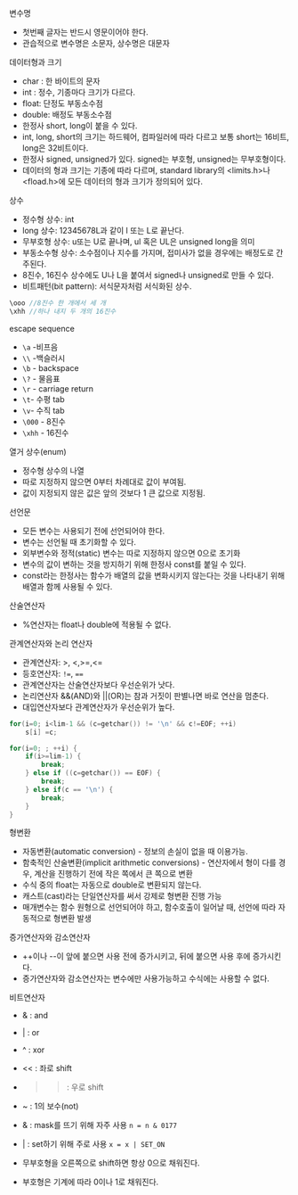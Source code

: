 변수명
- 첫번째 글자는 반드시 영문이어야 한다.
- 관습적으로 변수명은 소문자, 상수명은 대문자

데이터형과 크기
- char : 한 바이트의 문자
- int : 정수, 기종마다 크기가 다르다.
- float: 단정도 부동소수점
- double: 배정도 부동소수점
- 한정사 short, long이 붙을 수 있다.
- int, long, short의 크기는 하드웨어, 컴파일러에 따라 다르고 보통 short는 16비트, long은 32비트이다.
- 한정사 signed, unsigned가 있다. signed는 부호형, unsigned는 무부호형이다.
- 데이터의 형과 크기는 기종에 따라 다르며, standard library의 <limits.h>나 <fload.h>에 모든 데이터의 형과 크기가 정의되어 있다.

상수
- 정수형 상수: int
- long 상수: 12345678L과 같이 l 또는 L로 끝난다.
- 무부호형 상수: u또는 U로 끝나며, ul 혹은 UL은 unsigned long을 의미
- 부동소수형 상수: 소수점이나 지수를 가지며, 접미사가 없을 경우에는 배정도로 간주된다.
- 8진수, 16진수 상수에도 U나 L을 붙여서 signed나 unsigned로 만들 수 있다.
- 비트패턴(bit pattern): 서식문자처럼 서식화된 상수. 
``` c
\ooo //8진수 한 개에서 세 개
\xhh //하나 내지 두 개의 16진수
```

escape sequence
- `\a` -비프음
- `\\` -백슬러시
- `\b` - backspace
- `\?` - 물음표
- `\r` - carriage return
- `\t`- 수평 tab
- `\v`- 수직 tab
- `\000` - 8진수
- `\xhh` - 16진수

열거 상수(enum)
- 정수형 상수의 나열
- 따로 지정하지 않으면 0부터 차례대로 값이 부여됨.
- 값이 지정되지 않은 값은 앞의 것보다 1 큰 값으로 지정됨.

선언문
- 모든 변수는 사용되기 전에 선언되어야 한다.
- 변수는 선언될 때 초기화할 수 있다.
- 외부변수와 정적(static) 변수는 따로 지정하지 않으면 0으로 초기화
- 변수의 값이 변하는 것을 방지하기 위해 한정사 const를 붙일 수 있다.
- const라는 한정사는 함수가 배열의 값을 변화시키지 않는다는 것을 나타내기 위해 배열과 함께 사용될 수 있다.

산술연산자
- %연산자는 float나 double에 적용될 수 없다.

관계연산자와 논리 연산자
- 관계연산자: >, <,>=,<=
- 등호연산자: `!=`, `==`
- 관계연산자는 산술연산자보다 우선순위가 낫다.
- 논리연산자 &&(AND)와 ||(OR)는 참과 거짓이 판별나면 바로 연산을 멈춘다.
- 대입연산자보다 관계연산자가 우선순위가 높다.
```c
for(i=0; i<lim-1 && (c=getchar()) != '\n' && c!=EOF; ++i)
	s[i] =c;

for(i=0; ; ++i) {
	if(i>=lim-1) {
		break;
	} else if ((c=getchar()) == EOF) {
		break;
	} else if(c == '\n') {
		break;
	}
}
```

형변환
- 자동변환(automatic conversion) - 정보의 손실이 없을 때 이용가능.
- 함축적인 산술변환(implicit arithmetic conversions) - 연산자에서 형이 다를 경우, 계산을 진행하기 전에 작은 쪽에서 큰 쪽으로 변환
- 수식 중의 float는 자동으로 double로 변환되지 않는다.
- 캐스트(cast)라는 단일연산자를 써서 강제로 형변환 진행 가능
- 매개변수는 함수 원형으로 선언되어야 하고, 함수호출이 일어날 때, 선언에 따라 자동적으로 형변환 발생

증가연산자와 감소연산자
- ++이나 --이 앞에 붙으면 사용 전에 증가시키고, 뒤에 붙으면 사용 후에 증가시킨다.
- 증가연산자와 감소연산자는 변수에만 사용가능하고 수식에는 사용할 수 없다.

비트연산자
- & : and
- | : or
- ^ : xor
- << : 좌로 shift
- >>: 우로 shift
- ~ : 1의 보수(not)

- & : mask를 뜨기 위해 자주 사용
`n = n & 0177`
- | : set하기 위해 주로 사용
`x = x | SET_ON`
- 무부호형을 오른쪽으로 shift하면 항상 0으로 채워진다.
- 부호형은 기계에 따라 0이나 1로 채워진다.



